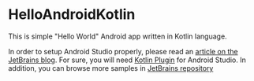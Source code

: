 # HelloAndroidKotlin
This is simple "Hello World" Android app written in Kotlin language.

In order to setup Android Studio properly, please read an [article on the JetBrains blog](http://blog.jetbrains.com/kotlin/2013/08/working-with-kotlin-in-android-studio/). For sure, you will need [Kotlin Plugin](https://plugins.jetbrains.com/plugin/6954?pr=idea) for Android Studio. In addition, you can browse more samples in [JetBrains repository](https://github.com/JetBrains/kotlin-examples/tree/master/gradle/android-mixed-java-kotlin-project)

